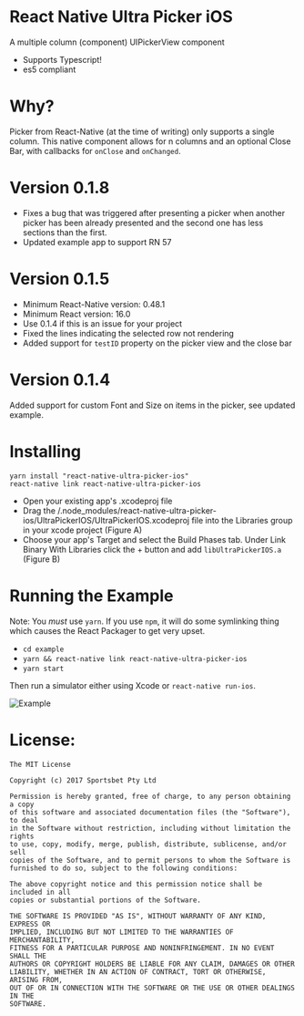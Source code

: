 # React Native Ultra Picker iOS

A multiple column (component) UIPickerView component 

  - Supports Typescript!
  - es5 compliant

# Why?

Picker from React-Native (at the time of writing) only supports a single column. This native component allows for n columns and an optional Close Bar, with callbacks for `onClose` and `onChanged`.

# Version 0.1.8

- Fixes a bug that was triggered after presenting a picker when another picker has been already presented and the second one has less sections than the first.
- Updated example app to support RN 57

# Version 0.1.5

- Minimum React-Native version: 0.48.1
- Minimum React version: 16.0
- Use 0.1.4 if this is an issue for your project
- Fixed the lines indicating the selected row not rendering
- Added support for `testID` property on the picker view and the close bar

# Version 0.1.4

Added support for custom Font and Size on items in the picker, see updated example.

# Installing

``` 
yarn install "react-native-ultra-picker-ios"
react-native link react-native-ultra-picker-ios
```
- Open your existing app's .xcodeproj file
- Drag the /.node_modules/react-native-ultra-picker-ios/UltraPickerIOS/UltraPickerIOS.xcodeproj file into the Libraries group in your xcode project (Figure A)
- Choose your app's Target and select the Build Phases tab.
Under Link Binary With Libraries click the + button and add `libUltraPickerIOS.a` (Figure B)

# Running the Example

Note: You *must* use `yarn`. If you use `npm`, it will do some symlinking thing
which causes the React Packager to get very upset.

* `cd example`
* `yarn && react-native link react-native-ultra-picker-ios`
* `yarn start`

Then run a simulator either using Xcode or `react-native run-ios`.

![Example](http://i.imgur.com/QJCljAq.png)


# License:

```
The MIT License

Copyright (c) 2017 Sportsbet Pty Ltd

Permission is hereby granted, free of charge, to any person obtaining a copy
of this software and associated documentation files (the "Software"), to deal
in the Software without restriction, including without limitation the rights
to use, copy, modify, merge, publish, distribute, sublicense, and/or sell
copies of the Software, and to permit persons to whom the Software is
furnished to do so, subject to the following conditions:

The above copyright notice and this permission notice shall be included in all
copies or substantial portions of the Software.

THE SOFTWARE IS PROVIDED "AS IS", WITHOUT WARRANTY OF ANY KIND, EXPRESS OR
IMPLIED, INCLUDING BUT NOT LIMITED TO THE WARRANTIES OF MERCHANTABILITY,
FITNESS FOR A PARTICULAR PURPOSE AND NONINFRINGEMENT. IN NO EVENT SHALL THE
AUTHORS OR COPYRIGHT HOLDERS BE LIABLE FOR ANY CLAIM, DAMAGES OR OTHER
LIABILITY, WHETHER IN AN ACTION OF CONTRACT, TORT OR OTHERWISE, ARISING FROM,
OUT OF OR IN CONNECTION WITH THE SOFTWARE OR THE USE OR OTHER DEALINGS IN THE
SOFTWARE.
```
